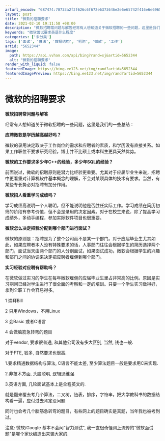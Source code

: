 ```yaml
---
arturl_encode: "687474:70733a2f2f626c6f672e6373646e2e6e65742f416e6e696542:792f61727469636c652f64657461696c732f35363532333434"
layout: post
title: "微软的招聘要求"
date: 2021-02-10 19:11:58 +08:00
description: "微软招聘常问题与解答经常有人想知道关于微软招聘的一些问题，这里是我们的一些总结：应聘微软是学历越高越"
keywords: "微软面试要求英语什么程度"
categories: ['未分类']
tags: ['面试', '算法', '数据结构', '招聘', '微软', '工作']
artid: "5652344"
image:
  path: https://api.vvhan.com/api/bing?rand=sj&artid=5652344
  alt: "微软的招聘要求"
render_with_liquid: false
featuredImage: https://bing.ee123.net/img/rand?artid=5652344
featuredImagePreview: https://bing.ee123.net/img/rand?artid=5652344
---
```


# 微软的招聘要求

**微软招聘常问题与解答**

经常有人想知道关于微软招聘的一些问题，这里是我们的一些总结：

**应聘微软是学历越高越好吗？**

微软的录用决定取决于工作岗位的需求和应聘者的素质，和学历没有直接关系。如果工作职位不要求研究经验，博士并不比硕士或本科生更具天然优势。

**微软的工作要求多少年C++的经验，多少年SQL的经验？**

前面说过，微软的招聘原则是潜力比经验更重要。尤其对于应届毕业生来说，招聘中更看重对计算机软件基本概念的理解，不会对某项具体的技术有要求。当然，有某些专长势必对招聘有加分作用。

**微软招人看重学习成绩吗？**

学习成绩高说明一个人聪明，但不能说明他是否胜任实际工作。学习成绩在简历初筛的阶段有参考价值，但不会是录用的决定因素。对于在校生来说，除了提高学习成绩外，多动手编程，参加实际软件项目也很重要。

**微软怎么决定把我分配到哪个部门进行面试？**

微软的原则是：招聘是为了整个公司而不是某一个部门。对于应届毕业生尤其如此，如果应聘者本人没有特殊要求的话，人事部门往往会根据学生的简历选择两个部门，面试当天由两个部门的人分别面试，如果面试成功，微软会根据学生的兴趣和部门之间的协调来决定把应聘者雇佣到哪个部门。

**实习经验对应聘有帮助吗？**

在微软做过实习的学生在每年微软雇佣的应届毕业生里占非常高的比例。原因是实习期间已经对学生进行了很全面的考察和一定的培训。只要一个学生实习做得好，拿到全职工作会容易得多。

1 崇拜Bill
  
2 只用Windows，不用Linux
  
3 会Basic 或者C语言
  
4 会做脑筋急转弯的题目

对于vendor, 要求很普通, 和其他公司没有多大区别, 当然, 钱也一般.

对于FTE, 钱多, 自然要求也很高.
  
1.要求精通数据结构与算法, C语言不能太差, 至少算法题目一般是要求用C来实现.
  
2.非技术方面, 头脑聪明, 逻辑思维强.
  
3.英语方面, 几轮面试基本上是全程英文的.

就是翻来覆去考几个算法，二叉树，链表，排序，字符串，把大学教科书的数据结构看一遍，应付过去肯定没问题
  
同时也会考几个脑筋急转弯的题目，有些网上的题目确实是真题，当年我也被考到过。

注意: 微软/Google 基本不会问"智力测试", 我一直很奇怪网上流传的"微软面试题"是哪个家伙编造出来骗大家的.